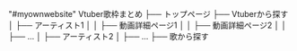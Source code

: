 "#myownwebsite" 
Vtuber歌枠まとめ
├── トップページ
├── Vtuberから探す
│   ├── アーティスト1
│   │   ├── 動画詳細ページ1
│   │   ├── 動画詳細ページ2
│   │   ├── ...
│   ├── アーティスト2
│   ├── ...
├── 歌から探す
